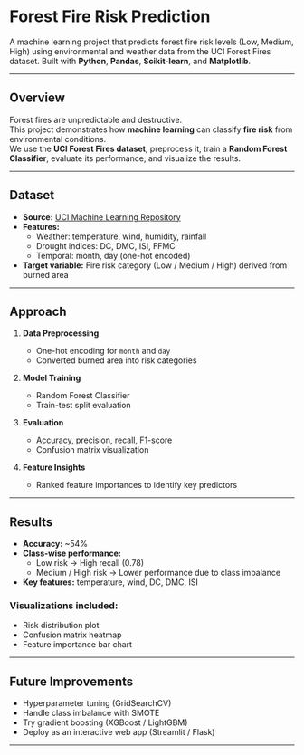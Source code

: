 # Forest Fire Risk Prediction

A machine learning project that predicts forest fire risk levels (Low, Medium, High) using environmental and weather data from the UCI Forest Fires dataset.
Built with **Python**, **Pandas**, **Scikit-learn**, and **Matplotlib**.

---

## Overview

Forest fires are unpredictable and destructive.  
This project demonstrates how **machine learning** can classify **fire risk** from environmental conditions.  
We use the **UCI Forest Fires dataset**, preprocess it, train a **Random Forest Classifier**, evaluate its performance, and visualize the results.

---

## Dataset

- **Source:** [UCI Machine Learning Repository](https://archive.ics.uci.edu/ml/datasets/forest+fires)  
- **Features:**
  - Weather: temperature, wind, humidity, rainfall  
  - Drought indices: DC, DMC, ISI, FFMC  
  - Temporal: month, day (one-hot encoded)  
- **Target variable:** Fire risk category (Low / Medium / High) derived from burned area

---

## Approach

1. **Data Preprocessing**  
   - One-hot encoding for `month` and `day`  
   - Converted burned area into risk categories  

2. **Model Training**  
   - Random Forest Classifier  
   - Train-test split evaluation  

3. **Evaluation**  
   - Accuracy, precision, recall, F1-score  
   - Confusion matrix visualization  

4. **Feature Insights**  
   - Ranked feature importances to identify key predictors  

---

## Results

- **Accuracy:** ~54%  
- **Class-wise performance:**
  - Low risk → High recall (0.78)  
  - Medium / High risk → Lower performance due to class imbalance  
- **Key features:** temperature, wind, DC, DMC, ISI  

### Visualizations included:
- Risk distribution plot  
- Confusion matrix heatmap  
- Feature importance bar chart  


---

## Future Improvements

- Hyperparameter tuning (GridSearchCV)  
- Handle class imbalance with SMOTE  
- Try gradient boosting (XGBoost / LightGBM)  
- Deploy as an interactive web app (Streamlit / Flask)  

---

